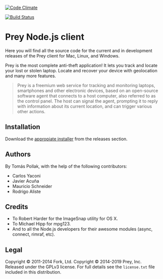 [![Code Climate](https://codeclimate.com/github/prey/prey-node-client/badges/gpa.svg)](https://codeclimate.com/github/prey/prey-node-client)

[![Build Status](https://travis-ci.org/prey/prey-node-client.svg?branch=travis-ci)](https://travis-ci.org/prey/prey-node-client)

# Prey Node.js client

Here you will find all the source code for the current and in development releases of the Prey client for Mac, Linux, and Windows.

Prey is the most complete anti-theft application! It lets you track and locate your lost or stolen laptop. Locate and recover your device with geolocation and many more features.

> Prey is a freemium web service for tracking and monitoring laptops, smartphones and other electronic devices, based on an open-source software agent that connects to a host computer, also referred to as the control panel. The host can signal the agent, prompting it to reply with information about its current location, and can trigger various other actions.

## Installation

Download the [appropiate installer](https://github.com/prey/prey-node-client/releases) from the releases section.

## Authors

By Tomás Pollak, with the help of the following contributors:

 - Carlos Yaconi
 - Javier Acuña
 - Mauricio Schneider
 - Rodrigo Aliste

## Credits

 - To Robert Harder for the ImageSnap utility for OS X.
 - To Michael Hipp for mpg123.
 - And to all the Node.js developers for their awesome modules (async, connect, rimraf, etc).

## Legal

Copyright © 2011-2014 Fork, Ltd.
Copyright © 2014-2019 Prey, Inc.
Released under the GPLv3 license.
For full details see the `license.txt` file included in this distribution.
